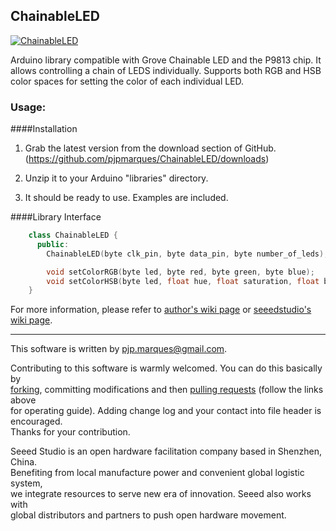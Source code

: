 ChainableLED
---------------

[![ChainableLED](http://www.seeedstudio.com/wiki/images/thumb/9/94/Chanbalelednb1.jpg/300px-Chanbalelednb1.jpg)](http://www.seeedstudio.com/depot/twig-chainable-rgb-led-p-850.html?cPath=156_157)

Arduino library compatible with Grove Chainable LED and the P9813 chip. It allows controlling a chain of LEDS individually. 
Supports both RGB and HSB color spaces for setting the color of each individual LED.



### Usage:

####Installation

1. Grab the latest version from the download section of GitHub.
(https://github.com/pjpmarques/ChainableLED/downloads)

2. Unzip it to your Arduino "libraries" directory. 

3. It should be ready to use. Examples are included.


####Library Interface

```c++
    class ChainableLED {
      public:
        ChainableLED(byte clk_pin, byte data_pin, byte number_of_leds);

        void setColorRGB(byte led, byte red, byte green, byte blue);
        void setColorHSB(byte led, float hue, float saturation, float brightness);
    }
```

For more information, please refer to [author's wiki page](https://github.com/pjpmarques/ChainableLED/wiki) or [seeedstudio's wiki page](http://www.seeedstudio.com/wiki/Grove_-_Chainable_RGB_LED).

----

This software is written by pjp.marques@gmail.com.

Contributing to this software is warmly welcomed. You can do this basically by<br>
[forking](https://help.github.com/articles/fork-a-repo), committing modifications and then [pulling requests](https://help.github.com/articles/using-pull-requests) (follow the links above<br>
for operating guide). Adding change log and your contact into file header is encouraged.<br>
Thanks for your contribution.

Seeed Studio is an open hardware facilitation company based in Shenzhen, China. <br>
Benefiting from local manufacture power and convenient global logistic system, <br>
we integrate resources to serve new era of innovation. Seeed also works with <br>
global distributors and partners to push open hardware movement.<br>





